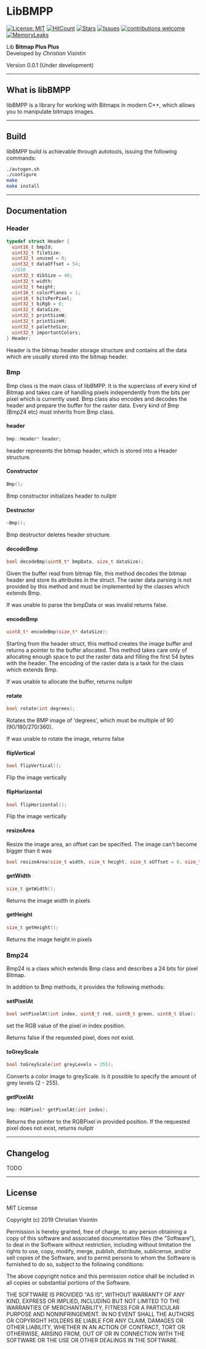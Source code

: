 # LibBMPP

[![License: MIT](https://img.shields.io/badge/License-MIT-yellow.svg)](https://opensource.org/licenses/MIT)
[![HitCount](http://hits.dwyl.io/ChristianVisintin/libBMPP.svg)](http://hits.dwyl.io/ChristianVisintin/libBMPP) [![Stars](https://img.shields.io/github/stars/ChristianVisintin/libBMPP.svg)](https://github.com/ChristianVisintin/libBMPP) [![Issues](https://img.shields.io/github/issues/ChristianVisintin/libBMPP.svg)](https://github.com/ChristianVisintin/libBMPP) [![contributions welcome](https://img.shields.io/badge/contributions-welcome-brightgreen.svg?style=flat)](https://github.com/ChristianVisintin/libBMPP/issues) [![MemoryLeaks](https://img.shields.io/badge/Memory%20Leaks-None-brightgreen.svg)](https://img.shields.io/badge/Memory%20Leaks-None-brightgreen.svg)

Lib **Bitmap Plus Plus**  
Developed by *Christian Visintin*

Version 0.0.1 (Under development)

---

## What is libBMPP

libBMPP is a library for working with Bitmaps in modern C++, which allows you to manipulate bitmaps images.

---

## Build

libBMPP build is achievable through autotools, issuing the following commands:

```sh
./autogen.sh
./configure
make
make install
```

---

## Documentation

### Header

```cpp
typedef struct Header {
  uint16_t bmpId;
  uint32_t fileSize;
  uint32_t unused = 0;
  uint32_t dataOffset = 54;
  //DIB
  uint32_t dibSize = 40;
  uint32_t width;
  uint32_t height;
  uint16_t colorPlanes = 1;
  uint16_t bitsPerPixel;
  uint32_t biRgb = 0;
  uint32_t dataSize;
  uint32_t printSizeW;
  uint32_t printSizeH;
  uint32_t paletteSize;
  uint32_t importantColors;
} Header;
```

Header is the bitmap header storage structure and contains all the data which are usually stored into the bitmap header.

### Bmp

Bmp class is the main class of libBMPP. It is the superclass of every kind of Bitmap and takes care of handling pixels independently from the bits per pixel which is currently used. Bmp class also encodes and decodes the header and prepare the buffer for the raster data.
Every kind of Bmp (Bmp24 etc) must inherits from Bmp class.

#### header

```cpp
bmp::Header* header;
```

header represents the bitmap header, which is stored into a Header structure.

#### Constructor

```cpp
Bmp();
```

Bmp constructor initializes header to nullptr

#### Destructor

```cpp
~Bmp();
```

Bmp destructor deletes header structure.

#### decodeBmp

```cpp
bool decodeBmp(uint8_t* bmpData, size_t dataSize);
```

Given the buffer read from bitmap file, this method decodes the bitmap header and store its attributes in the struct. The raster data parsing is not provided by this method and must be implemented by the classes which extends Bmp.

If was unable to parse the bmpData or was invalid returns false.

#### encodeBmp

```cpp
uint8_t* encodeBmp(size_t* dataSize);
```

Starting from the header struct, this method creates the image buffer and returns a pointer to the buffer allocated. This method takes care only of allocating enough space to put the raster data and filling the first 54 bytes with the header. The encoding of the raster data is a task for the class which extends Bmp.

If was unable to allocate the buffer, returns nullptr

#### rotate

```cpp
bool rotate(int degrees);
```

Rotates the BMP image of 'degrees', which must be multiple of 90 (90/180/270/360).

If was unable to rotate the image, returns false

#### flipVertical

```cpp
bool flipVertical();
```

Flip the image vertically

#### flipHorizontal

```cpp
bool flipHorizontal();
```

Flip the image vertically

#### resizeArea

Resize the image area, an offset can be specified. The image can't become bigger than it was

```cpp
bool resizeArea(size_t width, size_t height, size_t xOffset = 0, size_t yOffset = 0);
```

#### getWidth

```cpp
size_t getWidth();
```

Returns the image width in pixels

#### getHeight

```cpp
size_t getHeight();
```

Returns the image height in pixels

### Bmp24

Bmp24 is a class which extends Bmp class and describes a 24 bits for pixel Bitmap.

In addition to Bmp methods, it provides the following methods:

#### setPixelAt

```cpp
bool setPixelAt(int index, uint8_t red, uint8_t green, uint8_t blue);
```

set the RGB value of the pixel in index position.  

Returns false if the requested pixel, does not exist.

#### toGreyScale

```cpp
bool toGreyScale(int greyLevels = 255);
```

Converts a color image to greyScale. Is it possible to specify the amount of grey levels (2 - 255).

#### getPixelAt

```cpp
bmp::RGBPixel* getPixelAt(int index);
```

Returns the pointer to the RGBPixel in provided position. If the requested pixel does not exist, returns nullptr

---

## Changelog

TODO

---

## License

MIT License  

Copyright (c) 2019 Christian Visintin  

Permission is hereby granted, free of charge, to any person obtaining a copy
of this software and associated documentation files (the "Software"), to deal
in the Software without restriction, including without limitation the rights
to use, copy, modify, merge, publish, distribute, sublicense, and/or sell
copies of the Software, and to permit persons to whom the Software is
furnished to do so, subject to the following conditions:  

The above copyright notice and this permission notice shall be included in all copies or substantial portions of the Software.  

THE SOFTWARE IS PROVIDED "AS IS", WITHOUT WARRANTY OF ANY KIND, EXPRESS OR
IMPLIED, INCLUDING BUT NOT LIMITED TO THE WARRANTIES OF MERCHANTABILITY,
FITNESS FOR A PARTICULAR PURPOSE AND NONINFRINGEMENT. IN NO EVENT SHALL THE
AUTHORS OR COPYRIGHT HOLDERS BE LIABLE FOR ANY CLAIM, DAMAGES OR OTHER
LIABILITY, WHETHER IN AN ACTION OF CONTRACT, TORT OR OTHERWISE, ARISING FROM,
OUT OF OR IN CONNECTION WITH THE SOFTWARE OR THE USE OR OTHER DEALINGS IN THE
SOFTWARE.
